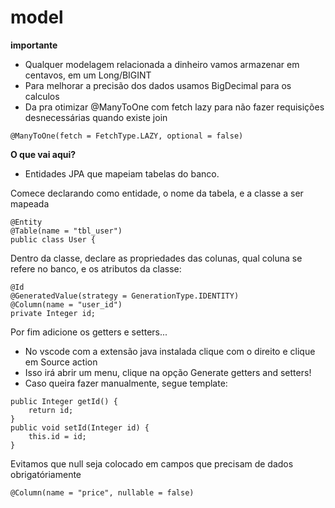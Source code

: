 # model

**importante**
 - Qualquer modelagem relacionada a dinheiro vamos armazenar em centavos, em um Long/BIGINT
 - Para melhorar a precisão dos dados usamos BigDecimal para os calculos
 - Da pra otimizar @ManyToOne com fetch lazy para não fazer requisições desnecessárias quando existe join
 ```
 @ManyToOne(fetch = FetchType.LAZY, optional = false)
 ```

**O que vai aqui?**
- Entidades JPA que mapeiam tabelas do banco.

Comece declarando como entidade, o nome da tabela, e a classe a ser mapeada
```
@Entity
@Table(name = "tbl_user")
public class User {
```

Dentro da classe, declare as propriedades das colunas, qual coluna se refere no banco, e os atributos da classe:
```
@Id
@GeneratedValue(strategy = GenerationType.IDENTITY)
@Column(name = "user_id")
private Integer id;
```

Por fim adicione os getters e setters...
- No vscode com a extensão java instalada clique com o direito e clique em Source action
- Isso irá abrir um menu, clique na opção Generate getters and setters!
- Caso queira fazer manualmente, segue template:
```
public Integer getId() {
    return id;
}
public void setId(Integer id) {
    this.id = id;
}
```

Evitamos que null seja colocado em campos que precisam de dados obrigatóriamente
```
@Column(name = "price", nullable = false)
```

